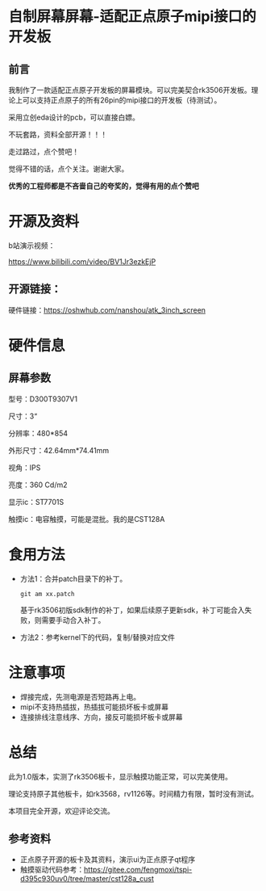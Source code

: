 # 自制屏幕屏幕-适配正点原子mipi接口的开发板



## 前言

我制作了一款适配正点原子开发板的屏幕模块。可以完美契合rk3506开发板。理论上可以支持正点原子的所有26pin的mipi接口的开发板（待测试）。



采用立创eda设计的pcb，可以直接白嫖。

不玩套路，资料全部开源！！！

走过路过，点个赞吧！

觉得不错的话，点个关注。谢谢大家。

**优秀的工程师都是不吝啬自己的夸奖的，觉得有用的点个赞吧**



# 开源及资料

b站演示视频：

https://www.bilibili.com/video/BV1Jr3ezkEjP

## 开源链接：

硬件链接：https://oshwhub.com/nanshou/atk_3inch_screen



# 硬件信息



## 屏幕参数

型号：D300T9307V1

尺寸：3“

分辨率：480*854

外形尺寸：42.64mm*74.41mm

视角：IPS

亮度：360 Cd/m2

显示ic：ST7701S

触摸ic：电容触摸，可能是混批。我的是CST128A



# 食用方法

- 方法1：合并patch目录下的补丁。

  ```
  git am xx.patch
  ```

  基于rk3506初版sdk制作的补丁，如果后续原子更新sdk，补丁可能合入失败，则需要手动合入补丁。

- 方法2：参考kernel下的代码，复制/替换对应文件


# 注意事项

- 焊接完成，先测电源是否短路再上电。
- mipi不支持热插拔，热插拔可能损坏板卡或屏幕
- 连接排线注意线序、方向，接反可能损坏板卡或屏幕



# 总结

此为1.0版本，实测了rk3506板卡，显示触摸功能正常，可以完美使用。

理论支持原子其他板卡，如rk3568，rv1126等。时间精力有限，暂时没有测试。

本项目完全开源，欢迎评论交流。



## 参考资料

- 正点原子开源的板卡及其资料，演示ui为正点原子qt程序
- 触摸驱动代码参考：https://gitee.com/fengmoxi/tspi-d395c930uv0/tree/master/cst128a_cust


